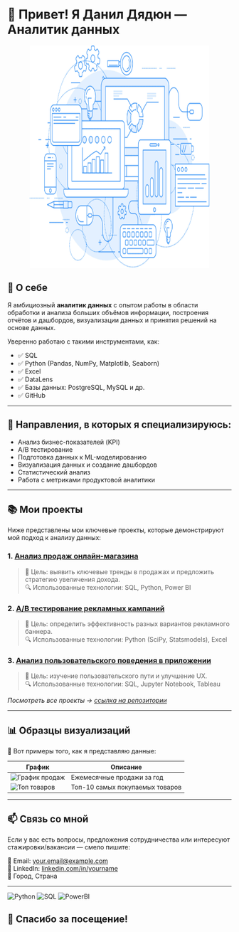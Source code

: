 # 👋 Привет! Я Данил Дядюн — Аналитик данных

<div align="center">
  <img src="give-you-insights-and-optimize-your-site.png" height="500" width="80%" alt="Описание картинки">
</div>

## 🧠 О себе

Я амбициозный **аналитик данных** с опытом работы в области обработки и анализа больших объёмов информации, построения отчётов и дашбордов, визуализации данных и принятия решений на основе данных.

Уверенно работаю с такими инструментами, как:
- ✅ SQL
- ✅ Python (Pandas, NumPy, Matplotlib, Seaborn)
- ✅ Excel 
- ✅ DataLens
- ✅ Базы данных: PostgreSQL, MySQL и др.
- ✅ GitHub

---

## 💼 Направления, в которых я специализируюсь:

- Анализ бизнес-показателей (KPI)
- A/B тестирование
- Подготовка данных к ML-моделированию
- Визуализация данных и создание дашбордов
- Статистический анализ
- Работа с метриками продуктовой аналитики

---

## 📚 Мои проекты

Ниже представлены мои ключевые проекты, которые демонстрируют мой подход к анализу данных:

### 1. [Анализ продаж онлайн-магазина](https://github.com/yourname/sales-analysis )
> 🎯 Цель: выявить ключевые тренды в продажах и предложить стратегию увеличения дохода.  
> 🔍 Использованные технологии: SQL, Python, Power BI

### 2. [A/B тестирование рекламных кампаний](https://github.com/yourname/ab-testing )
> 🎯 Цель: определить эффективность разных вариантов рекламного баннера.  
> 🔍 Использованные технологии: Python (SciPy, Statsmodels), Excel

### 3. [Анализ пользовательского поведения в приложении](https://github.com/yourname/app-analytics )
> 🎯 Цель: изучение пользовательского пути и улучшение UX.  
> 🔍 Использованные технологии: SQL, Jupyter Notebook, Tableau

*Посмотреть все проекты → [ссылка на репозитории](https://github.com/yourname?tab=repositories )*

---

## 📊 Образцы визуализаций

📌 Вот примеры того, как я представляю данные:

| График | Описание |
|--------|----------|
| ![График продаж](images/sales_chart.png) | Ежемесячные продажи за год |
| ![Топ товаров](images/top_products.png) | Топ-10 самых покупаемых товаров |

---

## 📫 Связь со мной

Если у вас есть вопросы, предложения сотрудничества или интересуют стажировки/вакансии — смело пишите:

📧 Email: your.email@example.com  
🔗 LinkedIn: [linkedin.com/in/yourname](https://www.linkedin.com/in/yourname )  
📍 Город, Страна

---

![Python](https://img.shields.io/badge/python-%23FFD43B.svg?style=for-the-badge&logo=python&logoColor=black )
![SQL](https://img.shields.io/badge/sql-%230085AA.svg?style=for-the-badge&logo=mysql&logoColor=white )
![PowerBI](https://img.shields.io/badge/Microsoft_Power_BI-FF9900?style=for-the-badge&logo=microsoft-power-bi&logoColor=white )

## 🙌 Спасибо за посещение!
